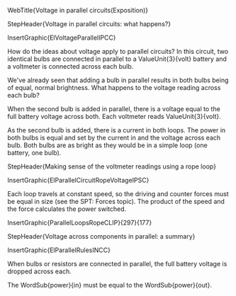 WebTitle{Voltage in parallel circuits(Exposition)}

StepHeader{Voltage in parallel circuits: what happens?}

InsertGraphic{ElVoltageParallelIPCC}

How do the ideas about voltage apply to parallel circuits? In this circuit, two identical bulbs are connected in parallel to a ValueUnit{3}{volt} battery and a voltmeter is connected across each bulb.

We've already seen that adding a bulb in parallel results in both bulbs being of equal, normal brightness. What happens to the voltage reading across each bulb?

When the second bulb is added in parallel, there is a voltage equal to the full battery voltage across both. Each voltmeter reads ValueUnit{3}{volt}.

As the second bulb is added, there is a current in both loops. The power in both bulbs is equal and set by the current in and the voltage across each bulb. Both bulbs are as bright as they would be in a simple loop (one battery, one bulb).

StepHeader{Making sense of the voltmeter readings using a rope loop}

InsertGraphic{ElParallelCircuitRopeVoltageIPSC}


Each loop travels at constant speed, so the driving and counter forces must be equal in size (see the SPT: Forces topic). The product of the speed and the force calculates the power switched.

InsertGraphic{ParallelLoopsRopeCLIP}{297}{177}

StepHeader{Voltage across components in parallel: a summary}

InsertGraphic{ElParallelRulesINCC}

When bulbs or resistors are connected in parallel, the full battery voltage is dropped across each.

The WordSub{power}{in} must be equal to the WordSub{power}{out}.
